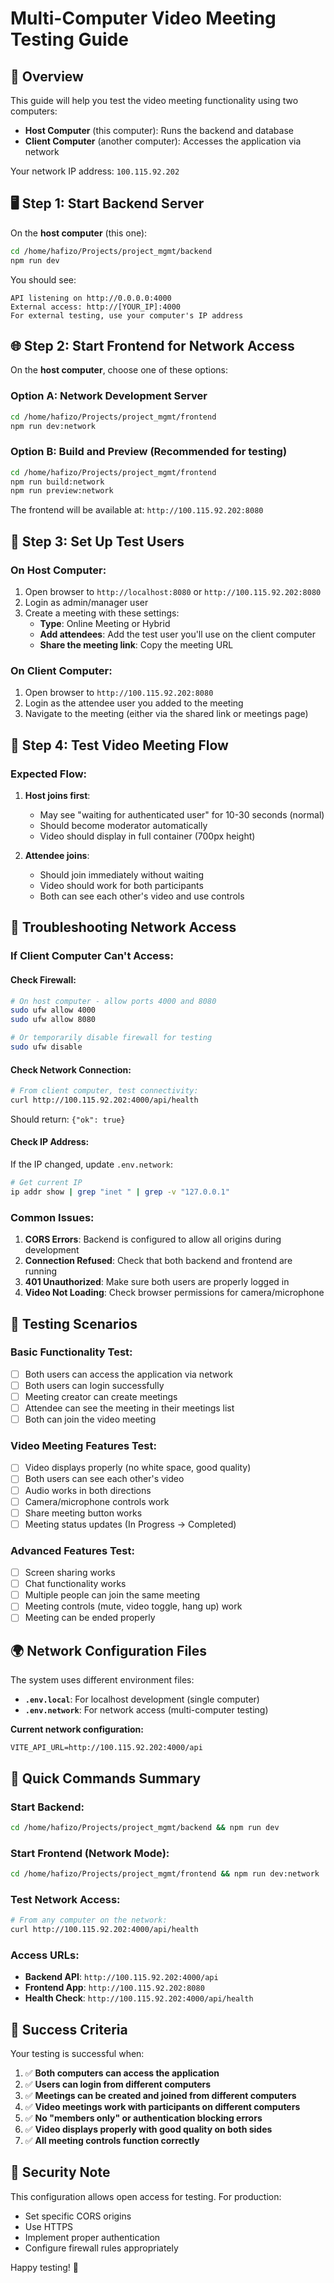 # Multi-Computer Video Meeting Testing Guide

## 🎯 **Overview**
This guide will help you test the video meeting functionality using two computers:
- **Host Computer** (this computer): Runs the backend and database
- **Client Computer** (another computer): Accesses the application via network

Your network IP address: `100.115.92.202`

## 🖥️ **Step 1: Start Backend Server**

On the **host computer** (this one):

```bash
cd /home/hafizo/Projects/project_mgmt/backend
npm run dev
```

You should see:
```
API listening on http://0.0.0.0:4000
External access: http://[YOUR_IP]:4000
For external testing, use your computer's IP address
```

## 🌐 **Step 2: Start Frontend for Network Access**

On the **host computer**, choose one of these options:

### Option A: Network Development Server
```bash
cd /home/hafizo/Projects/project_mgmt/frontend
npm run dev:network
```

### Option B: Build and Preview (Recommended for testing)
```bash
cd /home/hafizo/Projects/project_mgmt/frontend
npm run build:network
npm run preview:network
```

The frontend will be available at: `http://100.115.92.202:8080`

## 👤 **Step 3: Set Up Test Users**

### On Host Computer:
1. Open browser to `http://localhost:8080` or `http://100.115.92.202:8080`
2. Login as admin/manager user
3. Create a meeting with these settings:
   - **Type**: Online Meeting or Hybrid
   - **Add attendees**: Add the test user you'll use on the client computer
   - **Share the meeting link**: Copy the meeting URL

### On Client Computer:
1. Open browser to `http://100.115.92.202:8080`
2. Login as the attendee user you added to the meeting
3. Navigate to the meeting (either via the shared link or meetings page)

## 🎥 **Step 4: Test Video Meeting Flow**

### Expected Flow:
1. **Host joins first**: 
   - May see "waiting for authenticated user" for 10-30 seconds (normal)
   - Should become moderator automatically
   - Video should display in full container (700px height)

2. **Attendee joins**:
   - Should join immediately without waiting
   - Video should work for both participants
   - Both can see each other's video and use controls

## 🔧 **Troubleshooting Network Access**

### If Client Computer Can't Access:

#### Check Firewall:
```bash
# On host computer - allow ports 4000 and 8080
sudo ufw allow 4000
sudo ufw allow 8080

# Or temporarily disable firewall for testing
sudo ufw disable
```

#### Check Network Connection:
```bash
# From client computer, test connectivity:
curl http://100.115.92.202:4000/api/health
```

Should return: `{"ok": true}`

#### Check IP Address:
If the IP changed, update `.env.network`:
```bash
# Get current IP
ip addr show | grep "inet " | grep -v "127.0.0.1"
```

### Common Issues:

1. **CORS Errors**: Backend is configured to allow all origins during development
2. **Connection Refused**: Check that both backend and frontend are running
3. **401 Unauthorized**: Make sure both users are properly logged in
4. **Video Not Loading**: Check browser permissions for camera/microphone

## 📱 **Testing Scenarios**

### Basic Functionality Test:
- [ ] Both users can access the application via network
- [ ] Both users can login successfully
- [ ] Meeting creator can create meetings
- [ ] Attendee can see the meeting in their meetings list
- [ ] Both can join the video meeting

### Video Meeting Features Test:
- [ ] Video displays properly (no white space, good quality)
- [ ] Both users can see each other's video
- [ ] Audio works in both directions
- [ ] Camera/microphone controls work
- [ ] Share meeting button works
- [ ] Meeting status updates (In Progress → Completed)

### Advanced Features Test:
- [ ] Screen sharing works
- [ ] Chat functionality works
- [ ] Multiple people can join the same meeting
- [ ] Meeting controls (mute, video toggle, hang up) work
- [ ] Meeting can be ended properly

## 🌍 **Network Configuration Files**

The system uses different environment files:

- **`.env.local`**: For localhost development (single computer)
- **`.env.network`**: For network access (multi-computer testing)

**Current network configuration:**
```
VITE_API_URL=http://100.115.92.202:4000/api
```

## 🔧 **Quick Commands Summary**

### Start Backend:
```bash
cd /home/hafizo/Projects/project_mgmt/backend && npm run dev
```

### Start Frontend (Network Mode):
```bash
cd /home/hafizo/Projects/project_mgmt/frontend && npm run dev:network
```

### Test Network Access:
```bash
# From any computer on the network:
curl http://100.115.92.202:4000/api/health
```

### Access URLs:
- **Backend API**: `http://100.115.92.202:4000/api`
- **Frontend App**: `http://100.115.92.202:8080`
- **Health Check**: `http://100.115.92.202:4000/api/health`

## 🎯 **Success Criteria**

Your testing is successful when:

1. ✅ **Both computers can access the application**
2. ✅ **Users can login from different computers** 
3. ✅ **Meetings can be created and joined from different computers**
4. ✅ **Video meetings work with participants on different computers**
5. ✅ **No "members only" or authentication blocking errors**
6. ✅ **Video displays properly with good quality on both sides**
7. ✅ **All meeting controls function correctly**

## 🚨 **Security Note**

This configuration allows open access for testing. For production:
- Set specific CORS origins
- Use HTTPS
- Implement proper authentication
- Configure firewall rules appropriately

Happy testing! 🎉